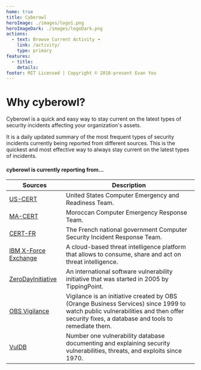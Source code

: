 ```yaml
---
home: true
title: Cyberowl
heroImage: ./images/logo1.png
heroImageDark: ./images/logoDark.png
actions:
  - text: Browse Current Activity ➜
    link: /activity/
    type: primary
features:
  - title:
    details:
footer: MIT Licensed | Copyright © 2018-present Evan You
---
```


# Why cyberowl?

Cyberowl is a quick and easy way to stay current on the latest types of security incidents affecting your organization's assets.

It is a daily updated summary of the most frequent types of security incidents currently being reported from different sources. This is the quickest and most effective way to always stay current on the latest types of incidents.

#### cyberowl is currently reporting from...

|Sources|Description|
|---|---|
|[US-CERT](#us-cert-arrow_heading_up)|United States Computer Emergency and Readiness Team.|
|[MA-CERT](#ma-cert-arrow_heading_up)|Moroccan Computer Emergency Response Team.|
|[CERT-FR](#cert-fr-arrow_heading_up)|The French national government Computer Security Incident Response Team.|
|[IBM X-Force Exchange](#ibmcloud-arrow_heading_up)|A cloud-based threat intelligence platform that allows to consume, share and act on threat intelligence.|
|[ZeroDayInitiative](#zerodayinitiative-arrow_heading_up)|An international software vulnerability initiative that was started in 2005 by TippingPoint.|
|[OBS Vigilance](#obs-vigilance-arrow_heading_up)|Vigilance is an initiative created by OBS (Orange Business Services) since 1999 to watch public vulnerabilities and then offer security fixes, a database and tools to remediate them.|
|[VulDB](#vuldb-arrow_heading_up)|Number one vulnerability database documenting and explaining security vulnerabilities, threats, and exploits since 1970.|
